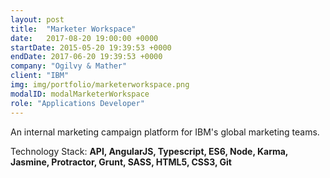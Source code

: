 ```yaml
---
layout: post
title:  "Marketer Workspace"
date:   2017-08-20 19:00:00 +0000
startDate: 2015-05-20 19:39:53 +0000
endDate: 2017-06-20 19:39:53 +0000
company: "Ogilvy & Mather"
client: "IBM"
img: img/portfolio/marketerworkspace.png
modalID: modalMarketerWorkspace
role: "Applications Developer"
---
```

An internal marketing campaign platform for IBM's global marketing teams.

Technology Stack: **API, AngularJS, Typescript, ES6, Node, Karma, Jasmine, Protractor, Grunt, SASS, HTML5, CSS3, Git**
